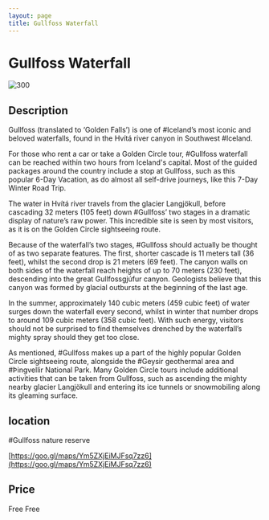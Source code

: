 ```yaml
--- 
layout: page
title: Gullfoss Waterfall 
---
```

# Gullfoss Waterfall
![300](https://guidetoiceland.imgix.net/331988/x/0/gullfoss?auto=format%2Ccompress&crop=faces%2Cedges%2Ccenter&bg=%23fff&fit=crop&q=35&h=926&dpr=1)

## Description
Gullfoss (translated to ‘Golden Falls’) is one of #Iceland’s most iconic and beloved waterfalls, found in the Hvítá river canyon in Southwest #Iceland.

For those who rent a car or take a Golden Circle tour, #Gullfoss waterfall can be reached within two hours from Iceland's capital. Most of the guided packages around the country include a stop at Gullfoss, such as this popular 6-Day Vacation, as do almost all self-drive journeys, like this 7-Day Winter Road Trip.

The water in Hvítá river travels from the glacier Langjökull, before cascading 32 meters (105 feet) down #Gullfoss’ two stages in a dramatic display of nature’s raw power. This incredible site is seen by most visitors, as it is on the Golden Circle sightseeing route.

Because of the waterfall’s two stages, #Gullfoss should actually be thought of as two separate features. The first, shorter cascade is 11 meters tall (36 feet), whilst the second drop is 21 meters (69 feet). The canyon walls on both sides of the waterfall reach heights of up to 70 meters (230 feet), descending into the great Gullfossgjúfur canyon. Geologists believe that this canyon was formed by glacial outbursts at the beginning of the last age.

In the summer, approximately 140 cubic meters (459 cubic feet) of water surges down the waterfall every second, whilst in winter that number drops to around 109 cubic meters (358 cubic feet). With such energy, visitors should not be surprised to find themselves drenched by the waterfall’s mighty spray should they get too close.

As mentioned, #Gullfoss makes up a part of the highly popular Golden Circle sightseeing route, alongside the #Geysir geothermal area and #Þingvellir National Park. Many Golden Circle tours include additional activities that can be taken from Gullfoss, such as ascending the mighty nearby glacier Langjökull and entering its ice tunnels or snowmobiling along its gleaming surface.

## location
#Gullfoss nature reserve

[https://goo.gl/maps/Ym5ZXjEiMJFsq7zz6](https://goo.gl/maps/Ym5ZXjEiMJFsq7zz6)

## Price
Free
Free